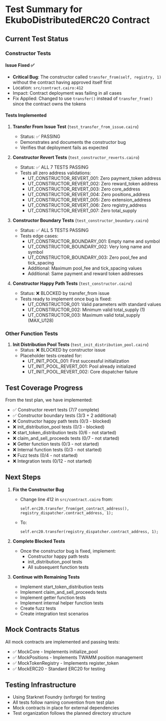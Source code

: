 # Test Summary for EkuboDistributedERC20 Contract

## Current Test Status

### Constructor Tests

#### Issue Fixed ✅
- **Critical Bug**: The constructor called `transfer_from(self, registry, 1)` without the contract having approved itself first
- Location: `src/contract.cairo:412`
- Impact: Contract deployment was failing in all cases
- Fix Applied: Changed to use `transfer()` instead of `transfer_from()` since the contract owns the tokens

#### Tests Implemented

1. **Transfer From Issue Test** (`test_transfer_from_issue.cairo`)
   - Status: ✅ PASSING
   - Demonstrates and documents the constructor bug
   - Verifies that deployment fails as expected

2. **Constructor Revert Tests** (`test_constructor_reverts.cairo`)
   - Status: ✅ ALL 7 TESTS PASSING
   - Tests all zero address validations:
     - UT_CONSTRUCTOR_REVERT_001: Zero payment_token address
     - UT_CONSTRUCTOR_REVERT_002: Zero reward_token address
     - UT_CONSTRUCTOR_REVERT_003: Zero core_address
     - UT_CONSTRUCTOR_REVERT_004: Zero positions_address
     - UT_CONSTRUCTOR_REVERT_005: Zero extension_address
     - UT_CONSTRUCTOR_REVERT_006: Zero registry_address
     - UT_CONSTRUCTOR_REVERT_007: Zero total_supply

3. **Constructor Boundary Tests** (`test_constructor_boundary.cairo`)
   - Status: ✅ ALL 5 TESTS PASSING
   - Tests edge cases:
     - UT_CONSTRUCTOR_BOUNDARY_001: Empty name and symbol
     - UT_CONSTRUCTOR_BOUNDARY_002: Very long name and symbol
     - UT_CONSTRUCTOR_BOUNDARY_003: Zero pool_fee and tick_spacing
     - Additional: Maximum pool_fee and tick_spacing values
     - Additional: Same payment and reward token addresses

4. **Constructor Happy Path Tests** (`test_constructor.cairo`)
   - Status: ❌ BLOCKED by transfer_from issue
   - Tests ready to implement once bug is fixed:
     - UT_CONSTRUCTOR_001: Valid parameters with standard values
     - UT_CONSTRUCTOR_002: Minimum valid total_supply (1)
     - UT_CONSTRUCTOR_003: Maximum valid total_supply (MAX_U128)

### Other Function Tests

1. **Init Distribution Pool Tests** (`test_init_distribution_pool.cairo`)
   - Status: ❌ BLOCKED by constructor issue
   - Placeholder tests created for:
     - UT_INIT_POOL_001: First successful initialization
     - UT_INIT_POOL_REVERT_001: Pool already initialized
     - UT_INIT_POOL_REVERT_002: Core dispatcher failure

## Test Coverage Progress

From the test plan, we have implemented:
- ✅ Constructor revert tests (7/7 complete)
- ✅ Constructor boundary tests (3/3 + 2 additional)
- ❌ Constructor happy path tests (0/3 - blocked)
- ❌ init_distribution_pool tests (0/3 - blocked)
- ❌ start_token_distribution tests (0/6 - not started)
- ❌ claim_and_sell_proceeds tests (0/7 - not started)
- ❌ Getter function tests (0/3 - not started)
- ❌ Internal function tests (0/3 - not started)
- ❌ Fuzz tests (0/4 - not started)
- ❌ Integration tests (0/12 - not started)

## Next Steps

1. **Fix the Constructor Bug**
   - Change line 412 in `src/contract.cairo` from:
     ```cairo
     self.erc20.transfer_from(get_contract_address(), registry_dispatcher.contract_address, 1);
     ```
   - To:
     ```cairo
     self.erc20.transfer(registry_dispatcher.contract_address, 1);
     ```

2. **Complete Blocked Tests**
   - Once the constructor bug is fixed, implement:
     - Constructor happy path tests
     - init_distribution_pool tests
     - All subsequent function tests

3. **Continue with Remaining Tests**
   - Implement start_token_distribution tests
   - Implement claim_and_sell_proceeds tests
   - Implement getter function tests
   - Implement internal helper function tests
   - Create fuzz tests
   - Create integration test scenarios

## Mock Contracts Status

All mock contracts are implemented and passing tests:
- ✅ MockCore - Implements initialize_pool
- ✅ MockPositions - Implements TWAMM position management
- ✅ MockTokenRegistry - Implements register_token
- ✅ MockERC20 - Standard ERC20 for testing

## Testing Infrastructure

- Using Starknet Foundry (snforge) for testing
- All tests follow naming convention from test plan
- Mock contracts in place for external dependencies
- Test organization follows the planned directory structure